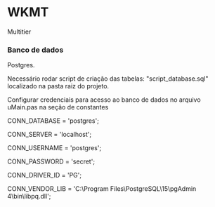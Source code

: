 # WKMT
Multitier

### Banco de dados
Postgres.

Necessário rodar script de criação das tabelas: "script_database.sql" localizado na pasta raiz do projeto.

Configurar credenciais para acesso ao banco de dados no arquivo uMain.pas na seção de constantes

  CONN_DATABASE   = 'postgres';
  
  CONN_SERVER     = 'localhost';
  
  CONN_USERNAME   = 'postgres';
  
  CONN_PASSWORD   = 'secret';
  
  CONN_DRIVER_ID  = 'PG';
  
  CONN_VENDOR_LIB = 'C:\Program Files\PostgreSQL\15\pgAdmin 4\bin\libpq.dll';
  
